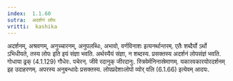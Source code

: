 ```yaml
---
index:  1.1.60
sutra:  अदर्शनं लोपः
vritti:  kashika 
---
```


अदर्शनम्, अश्रवणम्, अनुच्चारनम्, अनुपलब्धिः, अभावो, वर्णविनाशः इत्यनर्थान्तरम्. एतैः शब्दैर्यो ऽर्थो ऽभिधीयते, तस्य लोपः इति इयं संज्ञा भवति. अर्थस्यैयं संज्ञा, न शब्दस्य. प्रसक्तस्य अदर्शनं लोपसंज्ञं भवति. गोधाया ढ्रक् (4.1.129) गौधेरः. पचेरन्. जीवे रदानुक् जीरदानुः. स्त्रिवेर्मनिनास्रेमाणम्. यकारवकारयोरदर्शनम् इह उदाहरणम्. अपरस्य अनुबन्धादेः प्रसक्तस्य. लोपप्रदेशाःलोपो व्योर् वलि (6.1.66) इत्येवम् आदयः.

